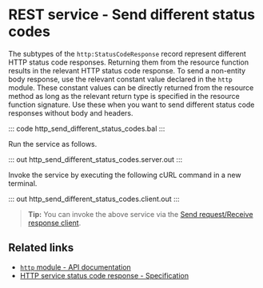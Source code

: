 # REST service - Send different status codes

The subtypes of the `http:StatusCodeResponse` record represent different HTTP status code responses. Returning them from the resource function results in the relevant HTTP status code response.
To send a non-entity body response, use the relevant constant value declared in the `http` module. These constant values can be directly returned from the resource method as long as the relevant return type is specified in the resource function signature.
Use these when you want to send different status code responses without body and headers.

::: code http_send_different_status_codes.bal :::

Run the service as follows.

::: out http_send_different_status_codes.server.out :::

Invoke the service by executing the following cURL command in a new terminal.

::: out http_send_different_status_codes.client.out :::

>**Tip:** You can invoke the above service via the [Send request/Receive response client](/learn/by-example/http-client-send-request-receive-response/).

## Related links
- [`http` module - API documentation](https://lib.ballerina.io/ballerina/http/latest/)
- [HTTP service status code response - Specification](/spec/http/#2351-status-code-response)
